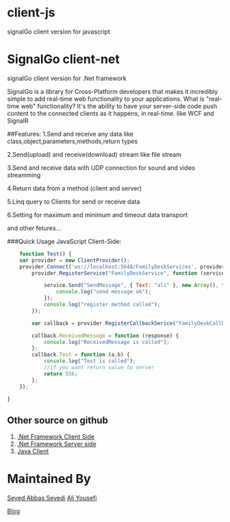 # client-js
signalGo client version for javascript

# SignalGo client-net
signalGo client version for .Net framework

SignalGo is a library for Cross-Platform developers that makes it incredibly simple to add real-time web functionality to your applications. What is "real-time web" functionality? It's the ability to have your server-side code push content to the connected clients as it happens, in real-time. like WCF and SignalR

##Features:
1.Send and receive any data like class,object,parameters,methods,return types

2.Send(upload) and receive(download) stream like file stream

3.Send and receive data with UDP connection for sound and video streamming

4.Return data from a method (client and server)

5.Linq query to Clients for send or receive data

6.Setting for maximum and minimum and timeout data transport

and other fetures...

###Quick Usage JavaScript Client-Side:

```js
    function Test() {
    var provider = new ClientProvider();
    provider.Connect('ws://localhost:5648/FamilyDeskServices', provider, function () {
        provider.RegisterService("FamilyDeskService", function (service) {

            service.Send("SendMessage", { Text: "ali" }, new Array(), function (value) {
                console.log("send message ok");
            });
            console.log("register method called");
        });

        var callback = provider.RegisterCallbackSerice("FamilyDeskCallback");

        callback.ReceivedMessage = function (response) {
            console.log("ReceivedMessage is called");
        };
        callback.Test = function (a,b) {
            console.log("Test is called");
            //if you want return value to server
            return 556;
        };
    });

}

```

## Other source on github
  1. [.Net Framework Client Side](https://github.com/SignalGo/client-net)
  2. [.Net Framework Server side](https://github.com/SignalGo/server-net)
  3. [Java Client](https://github.com/SignalGo/server-net)
  

# Maintained By
[Seyed Abbas Seyedi](https://github.com/seyedabbasseyedi)
[Ali Yousefi](https://github.com/hamishebahar)

[Blog](http://framesoft.ir)
